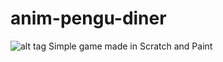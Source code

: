 anim-pengu-diner
================
![alt tag](https://github.com/dinaFajardo/anim-pengu-diner/blob/master/screenshots/screenshot-cover.png)
Simple game made in Scratch and Paint
